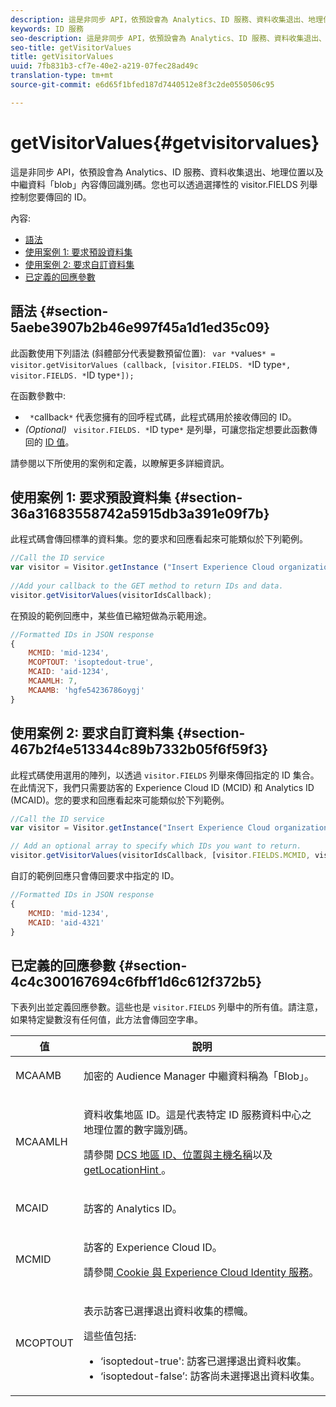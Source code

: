 ```yaml
---
description: 這是非同步 API，依預設會為 Analytics、ID 服務、資料收集退出、地理位置以及中繼資料「blob」內容傳回識別碼。您也可以透過選擇性的 visitor.FIELDS 列舉控制您要傳回的 ID。
keywords: ID 服務
seo-description: 這是非同步 API，依預設會為 Analytics、ID 服務、資料收集退出、地理位置以及中繼資料「blob」內容傳回識別碼。您也可以透過選擇性的 visitor.FIELDS 列舉控制您要傳回的 ID。
seo-title: getVisitorValues
title: getVisitorValues
uuid: 7fb831b3-cf7e-40e2-a219-07fec28ad49c
translation-type: tm+mt
source-git-commit: e6d65f1bfed187d7440512e8f3c2de0550506c95

---
```



# getVisitorValues{#getvisitorvalues}

這是非同步 API，依預設會為 Analytics、ID 服務、資料收集退出、地理位置以及中繼資料「blob」內容傳回識別碼。您也可以透過選擇性的 visitor.FIELDS 列舉控制您要傳回的 ID。

內容:

<ul class="simplelist"> 
 <li> <a href="../../library/get-set/getvisitorvalues.md#section-5aebe3907b2b46e997f45a1d1ed35c09" format="dita" scope="local"> 語法 </a> </li> 
 <li> <a href="../../library/get-set/getvisitorvalues.md#section-36a31683558742a5915db3a391e09f7b" format="dita" scope="local"> 使用案例 1: 要求預設資料集 </a> </li> 
 <li> <a href="../../library/get-set/getvisitorvalues.md#section-467b2f4e513344c89b7332b05f6f59f3" format="dita" scope="local"> 使用案例 2: 要求自訂資料集 </a> </li> 
 <li> <a href="../../library/get-set/getvisitorvalues.md#section-4c4c300167694c6fbff1d6c612f372b5" format="dita" scope="local"> 已定義的回應參數 </a> </li> 
</ul>

## 語法 {#section-5aebe3907b2b46e997f45a1d1ed35c09}

此函數使用下列語法 (斜體部分代表變數預留位置): ` var *`values`* = visitor.getVisitorValues (callback, [visitor.FIELDS. *`ID type`*, visitor.FIELDS. *`ID type`*]);`

在函數參數中:

* ` *`callback`*` 代表您擁有的回呼程式碼，此程式碼用於接收傳回的 ID。
* *(Optional)* ` visitor.FIELDS. *`ID type`*` 是列舉，可讓您指定想要此函數傳回的 [ID 值](../../library/get-set/getvisitorvalues.md#section-4c4c300167694c6fbff1d6c612f372b5)。

請參閱以下所使用的案例和定義，以瞭解更多詳細資訊。

## 使用案例 1: 要求預設資料集 {#section-36a31683558742a5915db3a391e09f7b}

此程式碼會傳回標準的資料集。您的要求和回應看起來可能類似於下列範例。

```js
//Call the ID service 
var visitor = Visitor.getInstance ("Insert Experience Cloud organization ID here",{...}); 
   
//Add your callback to the GET method to return IDs and data. 
visitor.getVisitorValues(visitorIdsCallback);
```

在預設的範例回應中，某些值已縮短做為示範用途。

```js
//Formatted IDs in JSON response 
{ 
    MCMID: 'mid-1234', 
    MCOPTOUT: 'isoptedout-true', 
    MCAID: 'aid-1234', 
    MCAAMLH: 7, 
    MCAAMB: 'hgfe54236786oygj' 
}
```

## 使用案例 2: 要求自訂資料集 {#section-467b2f4e513344c89b7332b05f6f59f3}

此程式碼使用選用的陣列，以透過 `visitor.FIELDS` 列舉來傳回指定的 ID 集合。在此情況下，我們只需要訪客的 Experience Cloud ID (MCID) 和 Analytics ID (MCAID)。您的要求和回應看起來可能類似於下列範例。

```js
//Call the ID service 
var visitor = Visitor.getInstance("Insert Experience Cloud organization ID here", { ... });

// Add an optional array to specify which IDs you want to return. 
visitor.getVisitorValues(visitorIdsCallback, [visitor.FIELDS.MCMID, visitor.FIELDS.MCAID]);
```

自訂的範例回應只會傳回要求中指定的 ID。

```js
//Formatted IDs in JSON response 
{ 
    MCMID: 'mid-1234', 
    MCAID: 'aid-4321' 
}
```

## 已定義的回應參數 {#section-4c4c300167694c6fbff1d6c612f372b5}

下表列出並定義回應參數。這些也是 `visitor.FIELDS` 列舉中的所有值。請注意，如果特定變數沒有任何值，此方法會傳回空字串。

<table id="table_32D0FEEA76CE4F298EED4B8F5C644232"> 
 <thead> 
  <tr> 
   <th colname="col1" class="entry"> 值 </th> 
   <th colname="col2" class="entry"> 說明 </th> 
  </tr> 
 </thead>
 <tbody> 
  <tr> 
   <td colname="col1"> <p> <span class="codeph"> MCAAMB </span> </p> </td> 
   <td colname="col2"> <p>加密的 <span class="keyword">Audience Manager</span> 中繼資料稱為「Blob」。 </p> </td> 
  </tr> 
  <tr> 
   <td colname="col1"> <p> <span class="codeph"> MCAAMLH </span> </p> </td> 
   <td colname="col2"> <p>資料收集地區 ID。這是代表特定 ID 服務資料中心之地理位置的數字識別碼。 </p> <p>請參閱 <a href="https://marketing.adobe.com/resources/help/en_US/aam/dcs-regions.html" format="https" scope="external">DCS 地區 ID、位置與主機名稱</a>以及 <a href="../../library/get-set/getlocationhint.md#reference-a761030ff06c4439946bb56febf42d4c" format="dita" scope="local"> getLocationHint </a>。 </p> </td> 
  </tr> 
  <tr> 
   <td colname="col1"> <p> <span class="codeph"> MCAID </span> </p> </td> 
   <td colname="col2"> <p>訪客的 <span class="keyword">Analytics</span> ID。 </p> </td> 
  </tr> 
  <tr> 
   <td colname="col1"> <p> <span class="codeph"> MCMID </span> </p> </td> 
   <td colname="col2"> <p>訪客的 Experience Cloud ID。 </p> <p>請參閱<a href="../../introduction/cookies.md" format="dita" scope="local"> Cookie 與 Experience Cloud Identity 服務</a>。 </p> </td> 
  </tr> 
  <tr> 
   <td colname="col1"> <p> <span class="codeph"> MCOPTOUT </span> </p> </td> 
   <td colname="col2"> <p>表示訪客已選擇退出資料收集的標幟。 </p> <p>這些值包括: </p> <p> 
     <ul id="ul_E82431DE12B449F8822499364B363798"> 
      <li id="li_2BAB7C15A38A408E8FC4B85E70B66E46"> <span class="codeph">‘isoptedout-true'</span>: 訪客已選擇退出資料收集。 </li> 
      <li id="li_BB80AE4CEBC44166BC04428B212FEF51"> <span class="codeph">‘isoptedout-false’</span>: 訪客尚未選擇退出資料收集。 </li> 
     </ul> </p> </td> 
  </tr> 
 </tbody> 
</table>

